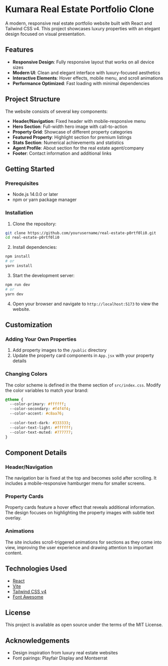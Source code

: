 # Kumara Real Estate Portfolio Clone

A modern, responsive real estate portfolio website built with React and Tailwind CSS v4. This project showcases luxury properties with an elegant design focused on visual presentation.

## Features

- **Responsive Design**: Fully responsive layout that works on all device sizes
- **Modern UI**: Clean and elegant interface with luxury-focused aesthetics
- **Interactive Elements**: Hover effects, mobile menu, and scroll animations
- **Performance Optimized**: Fast loading with minimal dependencies

## Project Structure

The website consists of several key components:

- **Header/Navigation**: Fixed header with mobile-responsive menu
- **Hero Section**: Full-width hero image with call-to-action
- **Property Grid**: Showcase of different property categories
- **Featured Property**: Highlight section for premium listings
- **Stats Section**: Numerical achievements and statistics
- **Agent Profile**: About section for the real estate agent/company
- **Footer**: Contact information and additional links

## Getting Started

### Prerequisites

- Node.js 14.0.0 or later
- npm or yarn package manager

### Installation

1. Clone the repository:
```bash
git clone https://github.com/yourusername/real-estate-p0rtf0li0.git
cd real-estate-p0rtf0li0
```

2. Install dependencies:
```bash
npm install
# or
yarn install
```

3. Start the development server:
```bash
npm run dev
# or
yarn dev
```

4. Open your browser and navigate to `http://localhost:5173` to view the website.

## Customization

### Adding Your Own Properties

1. Add property images to the `/public` directory
2. Update the property card components in `App.jsx` with your property details

### Changing Colors

The color scheme is defined in the theme section of `src/index.css`. Modify the color variables to match your brand:

```css
@theme {
  --color-primary: #ffffff;
  --color-secondary: #f4f4f4;
  --color-accent: #c8aa76;
  
  --color-text-dark: #333333;
  --color-text-light: #ffffff;
  --color-text-muted: #777777;
}
```

## Component Details

### Header/Navigation

The navigation bar is fixed at the top and becomes solid after scrolling. It includes a mobile-responsive hamburger menu for smaller screens.

### Property Cards

Property cards feature a hover effect that reveals additional information. The design focuses on highlighting the property images with subtle text overlay.

### Animations

The site includes scroll-triggered animations for sections as they come into view, improving the user experience and drawing attention to important content.

## Technologies Used

- [React](https://reactjs.org/)
- [Vite](https://vitejs.dev/)
- [Tailwind CSS v4](https://tailwindcss.com/)
- [Font Awesome](https://fontawesome.com/)

## License

This project is available as open source under the terms of the MIT License.

## Acknowledgements

- Design inspiration from luxury real estate websites
- Font pairings: Playfair Display and Montserrat
